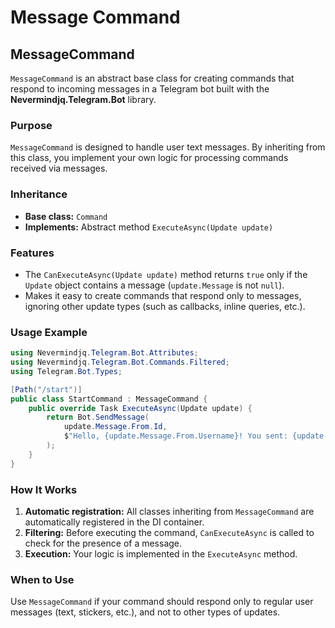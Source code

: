 # Message Command

## MessageCommand

`MessageCommand` is an abstract base class for creating commands that respond to incoming messages in a Telegram bot built with the **Nevermindjq.Telegram.Bot** library.

### Purpose

`MessageCommand` is designed to handle user text messages. By inheriting from this class, you implement your own logic for processing commands received via messages.

### Inheritance

* **Base class:** `Command`
* **Implements:** Abstract method `ExecuteAsync(Update update)`

### Features

* The `CanExecuteAsync(Update update)` method returns `true` only if the `Update` object contains a message (`update.Message` is not `null`).
* Makes it easy to create commands that respond only to messages, ignoring other update types (such as callbacks, inline queries, etc.).

### Usage Example

```csharp
using Nevermindjq.Telegram.Bot.Attributes;
using Nevermindjq.Telegram.Bot.Commands.Filtered;
using Telegram.Bot.Types;

[Path("/start")]
public class StartCommand : MessageCommand {
    public override Task ExecuteAsync(Update update) {
        return Bot.SendMessage(
            update.Message.From.Id,
            $"Hello, {update.Message.From.Username}! You sent: {update.Message.Text}"
        );
    }
}
```

### How It Works

1. **Automatic registration:** All classes inheriting from `MessageCommand` are automatically registered in the DI container.
2. **Filtering:** Before executing the command, `CanExecuteAsync` is called to check for the presence of a message.
3. **Execution:** Your logic is implemented in the `ExecuteAsync` method.

### When to Use

Use `MessageCommand` if your command should respond only to regular user messages (text, stickers, etc.), and not to other types of updates.
